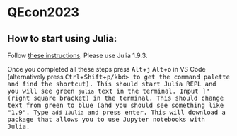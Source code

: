 # QEcon2023

## How to start using Julia:
Follow [these instructions](https://code.visualstudio.com/docs/languages/julia). Please use Julia 1.9.3.

Once you completed all these steps press <kbd>Alt</kbd>+<kbd>j</kbd> <kbd>Alt</kbd>+<kbd>o</kbd> in VS Code (alternatively press <kbd>Ctrl</kbd>+<kbd>Shift</kbd>+<kbd>p/kbd> to get the command palette and find the shortcut). This should start Julia REPL and you will see green `julia` text in the terminal. Input <kbd>]</kbd>" (right square bracket) in the terminal. This should change text from green to blue (ahd you should see something like "1.9". Type `add IJulia` and press <kbd>enter</kbd>. This will download a package that allows you to use Jupyter notebooks with Julia.


   

